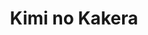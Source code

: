 --- 
title: "Kimi no Kakera"
publishdate: "2019-3-25T16:48:46+02:00"
src: "https://365manga.net/manga/kimi-no-kakera"
image: "https://data.365manga.net/images/thumbnails/24470-kimi-no-kakera.jpg"
description: "From Mangascreener: Icoro is the princess of a country of eternal night. Her kingdom is surrounded on all sides by huge mountain walls. Snow falls constantly, yet without the warmth of the sun's daylight, it will never melt, only pile up higher and higher. Her people are destined to die out. While she is a member of the ruling royal family, her parents have both disappeared, leaving her alone with…"
---